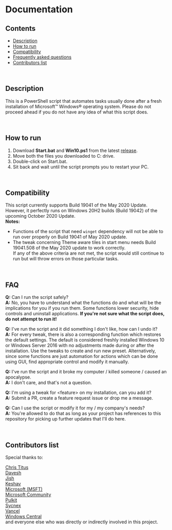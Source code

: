 # Documentation

## Contents
 - [Description](#description)
 - [How to run](#how-to-run)
 - [Compatibility](#compatibility)
 - [Frequently asked questions](#faq)
 - [Contributors list](#contributors-list)
 
&nbsp;

## Description
This is a PowerShell script that automates tasks usually done after a fresh installation of Microsoft™ Windows® operating system. Please do not proceed ahead if you do not have any idea of what this script does.

&nbsp;

## How to run
1. Download **Start.bat** and **Win10.ps1** from the latest [release](https://github.com/PratyakshM/Win10-Script/releases).
2. Move both the files you downloaded to C: drive.
3. Double-click on Start.bat.
4. Sit back and wait until the script prompts you to restart your PC.

&nbsp;

## Compatibility
This script currently supports Build 19041 of the May 2020 Update. However, it perfectly runs on Windows 20H2 builds (Build 19042) of the upcoming October 2020 Update.  
**Notes:**  
- Functions of the script that need ```winget``` dependency will not be able to run over properly on Build 19041 of May 2020 update.  
- The tweak concerning Theme aware tiles in start menu needs Build 19041.508 of the May 2020 update to work correctly.  
If any of the above criteria are not met, the script would still continue to run but will throw errors on those particular tasks.

&nbsp;

## FAQ

**Q:** Can I run the script safely?  
**A:** No, you have to understand what the functions do and what will be the implications for you if you run them. Some functions lower security, hide controls and uninstall applications. **If you're not sure what the script does, do not attempt to run it!**

**Q:** I've run the script and it did something I don't like, how can I undo it?  
**A:** For every tweak, there is also a corresponding function which restores the default settings. The default is considered freshly installed Windows 10 or Windows Server 2016 with no adjustments made during or after the installation. Use the tweaks to create and run new preset. Alternatively, since some functions are just automation for actions which can be done using GUI, find appropriate control and modify it manually.

**Q:** I've run the script and it broke my computer / killed someone / caused an apocalypse.  
**A:** I don't care, and that's not a question.

**Q:** I'm using a tweak for &lt;feature&gt; on my installation, can you add it?  
**A:** Submit a PR, create a feature request issue or drop me a message. 

**Q:** Can I use the script or modify it for my / my company's needs?  
**A:** You're allowed to do that as long as your project has references to this repository for picking up further updates that I'll do here.

&nbsp;

## Contributors list
Special thanks to:  
   
 [Chris Titus](https://github.com/ChrisTitusTech)   
 [Davesh](https://t.me/Mr_Agarwal)  
 [Jish](https://github.com/uncannyjish)  
 [Keshav](https://t.me/KeshavJ0shi)  
 [Microsoft (MSFT)](https://microsoft.com)  
 [Microsoft Community](https://community.microsoft.com)  
 [Pulkit](https://t.me/Pulkit077)    
 [Sycnex](https://t.me/Sycnex)  
 [Vancel](https://t.me/bancelhub)  
 [Windows Central](https://windowscentral.com)  
and everyone else who was directly or indirectly involved in this project.

&nbsp;
   
